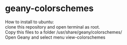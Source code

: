 # geany-colorschemes
How to install to ubuntu:<br />
clone this repository and open terminal as root.<br />
Copy this files to a folder /usr/share/geany/colorschemes/ <br />
Open Geany and select menu view-colorschemes

